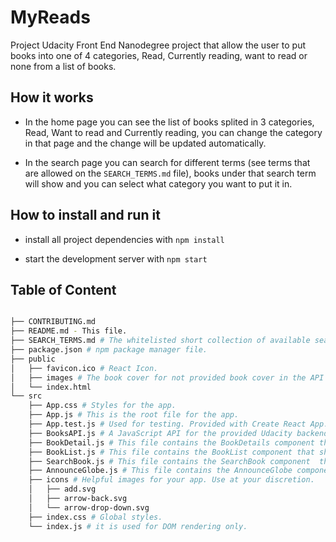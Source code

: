 ﻿# MyReads 
Project
Udacity Front End Nanodegree project that allow the user to put books into one of 4 categories, Read, Currently reading, want to read or none from a list of books.



## How it works
- In the home page you can see the list of books splited in 3 categories, Read, Want to read and Currently reading, you can change the category in that page and the change will be updated automatically.

- In the search page you can search for different terms (see terms that are allowed on the `SEARCH_TERMS.md` file), books under that search term will show and you can select what category you want to put it in.


## How to install and run it

- install all project dependencies with `npm install`

- start the development server with `npm start`



## Table of Content

```bash

├── CONTRIBUTING.md
├── README.md - This file.
├── SEARCH_TERMS.md # The whitelisted short collection of available search terms for you to use with your app.
├── package.json # npm package manager file. 
├── public
│   ├── favicon.ico # React Icon.
│   ├── images # The book cover for not provided book cover in the API
│   └── index.html
└── src
    ├── App.css # Styles for the app.
    ├── App.js # This is the root file for the app.
    ├── App.test.js # Used for testing. Provided with Create React App.
    ├── BooksAPI.js # A JavaScript API for the provided Udacity backend.
    ├── BookDetail.js # This file contains the BookDetails component that show details for individual book.
    ├── BookList.js # This file contains the BookList component that show list of books split in categories.
    ├── SearchBook.js # This file contains the SearchBook component  that show books on the search page accord to the list od terms listed on SEARCH_TERMS.md file.
    ├── AnnounceGlobe.js # This file contains the AnnounceGlobe component that shows everytime a book change it shalf state.
    ├── icons # Helpful images for your app. Use at your discretion.
    │   ├── add.svg
    │   ├── arrow-back.svg
    │   └── arrow-drop-down.svg
    ├── index.css # Global styles.
    └── index.js # it is used for DOM rendering only. 

```
